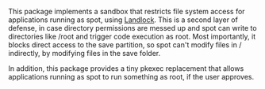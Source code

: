 This package implements a sandbox that restricts file system access for applications running as spot, using [Landlock](https://docs.kernel.org/userspace-api/landlock.html). This is a second layer of defense, in case directory permissions are messed up and spot can write to directories like /root and trigger code execution as root. Most importantly, it blocks direct access to the save partition, so spot can't modify files in / indirectly, by modifying files in the save folder.

In addition, this package provides a tiny pkexec replacement that allows applications running as spot to run something as root, if the user approves.
